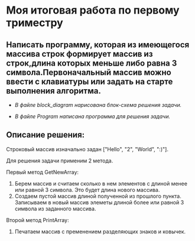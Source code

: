 # Моя итоговая работа по первому триместру

## Написать программу, которая из имеющегося массива строк формирует массив из строк,длина которых меньше либо равна 3 символа.Первоначальный массив можно ввести с клавиатуры или задать на старте выполнения алгоритма.


- *В  файле block_diagram нарисована блок-схема решения задачи.*

- *В файле Program написана программа для решения задачи.*


## Описание решения:
Строковый массив изначально задан ["Hello", "2", "World", ":)"].

Для решения задачи применим 2 метода.

Первый метод GetNewArray:

1. Берем массив и считаем сколько в нем элементов с длиной менее или равной 3 символа. Это будет длина нового массива.
2. Создаем пустой массив длиной полученной из прошлого пункта. Записываем в новый массив элеметы длиной более или равной 3 символа из заданного массива.

Второй метод PrintArray:

1. Печатаем массив с пременением разделяющих знаков и ковычек.
